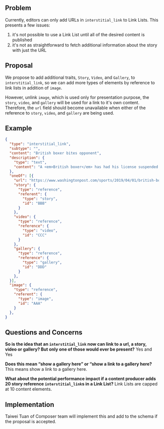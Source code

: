 ## Problem
Currently, editors can only add URLs in `interstitial_link` to Link Lists. This presents a few issues:
1. it's not possible to use a Link List until all of the desired content is published
2. it's not as straightforward to fetch additional information about the story with just the URL

## Proposal
We propose to add additional traits, `Story`, `Video`, and `Gallery`, to `interstitial_link`, so we can add more types of elements by reference to link lists in addition of `image`.

However, unlink `image`, which is used only for presentation purpose, the `story`, `video`, and `gallery` will be used for a link to it's own content. Therefore, the `url` field should become unavailable when either of the reference to `story`, `video`, and `gallery` are being used.
## Example
```JSON
{
  "type": "interstitial_link",
  "subtype": "",
  "content": "British boxer bites opponent",
  "description": {
    "type": "text",
    "content": "A <em>British boxer</em> has had his license suspended after being disqualified for biting during a <strong>heavyweight</strong> fight."
  },
  "oneOf": [{
    "url": "https://www.washingtonpost.com/sports/2019/04/01/british-boxer-suffers-dental-breakdown-bites-opponent-ring/",
    "story": {
      "type": "reference",
      "referent": {
        "type": "story",
        "id": "BBB"
      }
    },
    "video": {
      "type": "reference",
      "reference": {
        "type": "video",
        "id": "CCC"
      }
    },
    "gallery": {
      "type": "reference",
      "reference": {
        "type": "gallery",
        "id": "DDD"
      }
    },
  }],
  "image": {
    "type": "reference",
    "referent": {
      "type": "image",
      "id": "AAA"
    }
  },
}
```
## Questions and Concerns
**So is the idea that an `interstitial_link` now can link to a url, a story, video or gallery? But only one of those would ever be present?**
Yes and Yes

**Does this mean “show a gallery here” or “show a link to a gallery here?**
This means show a link to a gallery here.

**What about the potential performance impact if a content producer adds 20 story reference `interstitial_link`s in a Link List?**
Link Lists are capped at 10 content elements.

## Implementation
Taiwei Tuan of Composer team will implement this and add to the schema if the proposal is accepted.
